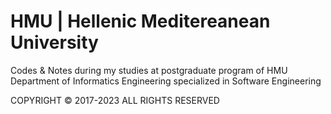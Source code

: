# HMU | Hellenic Meditereanean University
Codes &amp; Notes during my studies at postgraduate program of HMU Department of Informatics Engineering specialized in Software Engineering

COPYRIGHT © 2017-2023 ALL RIGHTS RESERVED 
